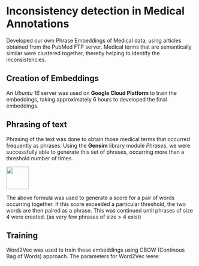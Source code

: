 # Inconsistency detection in Medical Annotations
Developed our own Phrase Embeddings of Medical data, using articles obtained from the PubMed FTP server. Medical terms that are semantically similar were clustered together, thereby helping to identify the inconsistencies.

## Creation of Embeddings

An *Ubuntu 16* server was used on **Google Cloud Platform** to train the embeddings, taking approximately 6 hours to developed the final embeddings.


## Phrasing of text

Phrasing of the text was done to obtain those medical terms that occurred frequently as phrases. Using the **Gensim** library module *Phrases*, we were successfully able to generate this set of phrases, occurring more than a threshold number of times.

<img src = "https://i.stack.imgur.com/KXD7F.png" height="60"/>

The above formula was used to generate a score for a pair of words occurring together. If this score exceeded a particular threshold, the two words are then paired as a phrase. This was continued until phrases of size 4 were created. (as very few phrases of size > 4 exist)


## Training

Word2Vec was used to train these embeddings using CBOW (Continous Bag of Words) approach.
The parameters for Word2Vec were:
